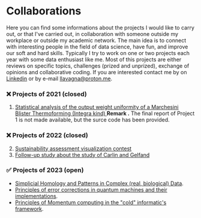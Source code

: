 # Collaborations
Here you can find some informations about the projects I would like to carry out, or that I've carried out, in collaboration with someone outside my workplace or outside my academic network. The main idea is to connect with interesting people in the field of data science, have fun, and improve our soft and hard skills. Typically I try to work on one or two projects each year with some data enthusiast like me. Most of this projects are either reviews on specific topics, challenges (prized and unprized), exchange of opinions and collaborative coding. If you are interested contact me by on [Linkedin](https://www.linkedin.com/in/leonardo-lavagna-0675a81a2/) or by e-mail llavagna@proton.me.

### ❌ Projects of 2021 (closed)
1. [Statistical analysis of the output weight uniformity of a Marchesini Blister Thermoforming (Integra kind) ](https://www.marchesini.com/it/blister-thermoforming) 
  **Remark .** The final report of Project 1 is not made available, but the surce code has been provided.

### ❌ Projects of 2022 (closed)
2. [Sustainability assessment visualization contest](https://github.com/Depart-de-Sentier/visualization-contest-2022)
3. [Follow-up study about the study of Carlin and Gelfand](https://link.springer.com/article/10.1007/BF01889986)

### ✅ Projects of 2023 (open)
- [Simplicial Homology and Patterns in Complex (real, biological) Data](https://www.scientificamerican.com/article/how-squishy-math-is-revealing-doughnuts-in-the-brain/).
- [Principles of error corrections in quantum machines and their implementations](https://www.scientificamerican.com/article/how-to-fix-quantum-computing-bugs/).
- [Principles of Momentum computing in the "cold" informatic's framework](https://www.scientificamerican.com/article/lsquo-momentum-computing-rsquo-pushes-technology-rsquo-s-thermodynamic-limits/).

